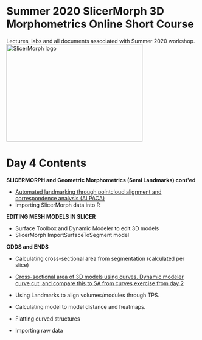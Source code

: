 # Summer 2020 SlicerMorph 3D Morphometrics Online Short Course 
Lectures, labs and all documents associated with Summer 2020 workshop.
<img alt="SlicerMorph logo" width="358" height="256" src="https://github.com/SlicerMorph/SlicerMorph.github.io/blob/master/SlicerMorph_Logos/SlicerMorph_Final_Logos-V2.jpg">

# Day 4 Contents

**SLICERMORPH and Geometric Morphometrics (Semi Landmarks) cont'ed**
* [Automated landmarking through pointcloud alignment and correspondence analysis (ALPACA)](https://github.com/SlicerMorph/S_2020/blob/master/Lab_ALPACA/README.md)
* Importing SlicerMorph data into R

**EDITING MESH MODELS IN SLICER**
*	Surface Toolbox and Dynamic Modeler to edit 3D models 
* SlicerMorph ImportSurfaceToSegment model


**ODDS and ENDS**
* Calculating cross-sectional area from segmentation (calculated per slice)
* [Cross-sectional area of 3D models using curves. Dynamic modeler curve cut, and compare this to SA from curves exercise from day 2](https://github.com/SlicerMorph/S_2020/blob/master/Day_2/Markups/Markups.md#example-1-using-markups-for-measurement)

* Using Landmarks to align volumes/modules through TPS.
*	Calculating model to model distance and heatmaps.
*	Flatting curved structures 
*	Importing raw data






